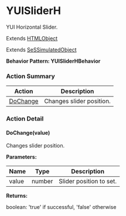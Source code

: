 # YUISliderH

YUI Horizontal Slider.
 
Extends [HTMLObject](HTMLObject.md)

Extends [SeSSimulatedObject](SeSSimulatedObject.md)





**Behavior Pattern: YUISliderHBehavior**


<!-- ============================== property summary ========================== -->

	
<!-- ============================== action summary ========================== -->



### Action Summary

|  **Action** | **Description** | 
| ----------- | --------------- |
|	[DoChange](#DoChange) | Changes slider position. |




<!-- ============================== property detail ========================== -->
	
	
<!-- ============================== action detail ========================== -->
	
### Action Detail
		
<a name="DoChange"></a>    
#### DoChange(value)

Changes slider position.


**Parameters:**

|	**Name** | **Type** | **Description** |
| ---------- | -------- | --------------- |
| value | number |	Slider position to set. |




**Returns:**

boolean: 'true' if successful, 'false' otherwise



<a name="see.also.yuisliderh.dochange"></a>

	


